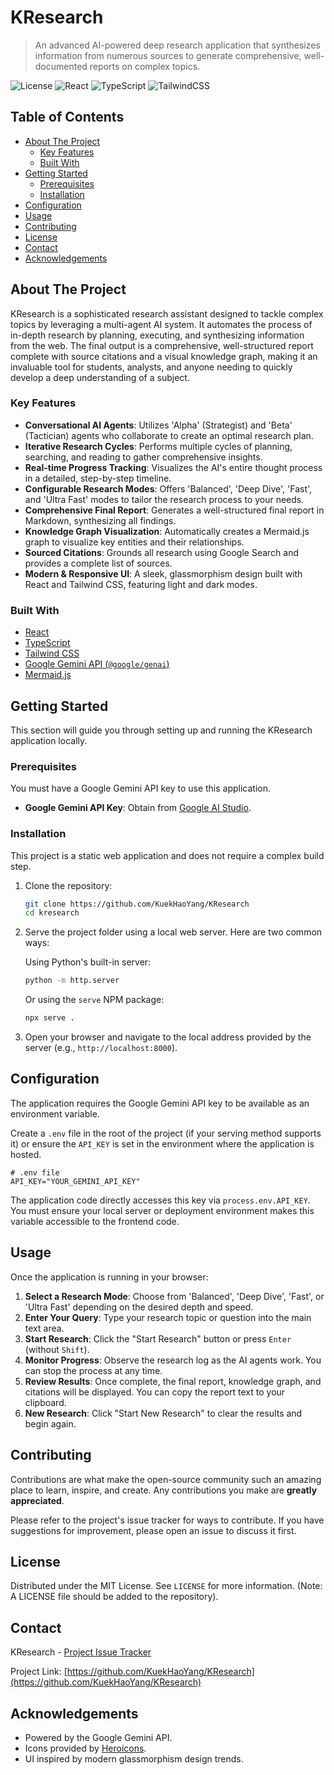 # KResearch

> An advanced AI-powered deep research application that synthesizes information from numerous sources to generate comprehensive, well-documented reports on complex topics.

<!-- Badges (Placeholders) -->
![License](https://img.shields.io/badge/license-MIT-blue.svg?style=flat-square)
![React](https://img.shields.io/badge/React-19-blue?style=flat-square&logo=react)
![TypeScript](https://img.shields.io/badge/TypeScript-5.x-blue?style=flat-square&logo=typescript)
![TailwindCSS](https://img.shields.io/badge/Tailwind_CSS-3.x-38B2AC?style=flat-square&logo=tailwind-css)

## Table of Contents
- [About The Project](#about-the-project)
  - [Key Features](#key-features)
  - [Built With](#built-with)
- [Getting Started](#getting-started)
  - [Prerequisites](#prerequisites)
  - [Installation](#installation)
- [Configuration](#configuration)
- [Usage](#usage)
- [Contributing](#contributing)
- [License](#license)
- [Contact](#contact)
- [Acknowledgements](#acknowledgements)

## About The Project

KResearch is a sophisticated research assistant designed to tackle complex topics by leveraging a multi-agent AI system. It automates the process of in-depth research by planning, executing, and synthesizing information from the web. The final output is a comprehensive, well-structured report complete with source citations and a visual knowledge graph, making it an invaluable tool for students, analysts, and anyone needing to quickly develop a deep understanding of a subject.



### Key Features

*   **Conversational AI Agents**: Utilizes 'Alpha' (Strategist) and 'Beta' (Tactician) agents who collaborate to create an optimal research plan.
*   **Iterative Research Cycles**: Performs multiple cycles of planning, searching, and reading to gather comprehensive insights.
*   **Real-time Progress Tracking**: Visualizes the AI's entire thought process in a detailed, step-by-step timeline.
*   **Configurable Research Modes**: Offers 'Balanced', 'Deep Dive', 'Fast', and 'Ultra Fast' modes to tailor the research process to your needs.
*   **Comprehensive Final Report**: Generates a well-structured final report in Markdown, synthesizing all findings.
*   **Knowledge Graph Visualization**: Automatically creates a Mermaid.js graph to visualize key entities and their relationships.
*   **Sourced Citations**: Grounds all research using Google Search and provides a complete list of sources.
*   **Modern & Responsive UI**: A sleek, glassmorphism design built with React and Tailwind CSS, featuring light and dark modes.

### Built With

*   [React](https://react.dev/)
*   [TypeScript](https://www.typescriptlang.org/)
*   [Tailwind CSS](https://tailwindcss.com/)
*   [Google Gemini API (`@google/genai`)](https://github.com/google/generative-ai-js)
*   [Mermaid.js](https://mermaid.js.org/)

## Getting Started

This section will guide you through setting up and running the KResearch application locally.

### Prerequisites

You must have a Google Gemini API key to use this application.
*   **Google Gemini API Key**: Obtain from [Google AI Studio](https://aistudio.google.com/app/apikey).

### Installation

This project is a static web application and does not require a complex build step.

1.  Clone the repository:
    ```sh
    git clone https://github.com/KuekHaoYang/KResearch
    cd kresearch
    ```
2.  Serve the project folder using a local web server. Here are two common ways:
    
    Using Python's built-in server:
    ```sh
    python -m http.server
    ```
    
    Or using the `serve` NPM package:
    ```sh
    npx serve .
    ```
3.  Open your browser and navigate to the local address provided by the server (e.g., `http://localhost:8000`).

## Configuration

The application requires the Google Gemini API key to be available as an environment variable.

Create a `.env` file in the root of the project (if your serving method supports it) or ensure the `API_KEY` is set in the environment where the application is hosted.

```dotenv
# .env file
API_KEY="YOUR_GEMINI_API_KEY"
```

The application code directly accesses this key via `process.env.API_KEY`. You must ensure your local server or deployment environment makes this variable accessible to the frontend code.

## Usage

Once the application is running in your browser:

1.  **Select a Research Mode**: Choose from 'Balanced', 'Deep Dive', 'Fast', or 'Ultra Fast' depending on the desired depth and speed.
2.  **Enter Your Query**: Type your research topic or question into the main text area.
3.  **Start Research**: Click the "Start Research" button or press `Enter` (without `Shift`).
4.  **Monitor Progress**: Observe the research log as the AI agents work. You can stop the process at any time.
5.  **Review Results**: Once complete, the final report, knowledge graph, and citations will be displayed. You can copy the report text to your clipboard.
6.  **New Research**: Click "Start New Research" to clear the results and begin again.

## Contributing

Contributions are what make the open-source community such an amazing place to learn, inspire, and create. Any contributions you make are **greatly appreciated**.

Please refer to the project's issue tracker for ways to contribute. If you have suggestions for improvement, please open an issue to discuss it first.

## License

Distributed under the MIT License. See `LICENSE` for more information. (Note: A LICENSE file should be added to the repository).

## Contact

KResearch - [Project Issue Tracker](https://github.com/KuekHaoYang/KResearch)

Project Link: [https://github.com/KuekHaoYang/KResearch](https://github.com/KuekHaoYang/KResearch)

## Acknowledgements
*   Powered by the Google Gemini API.
*   Icons provided by [Heroicons](https://heroicons.com/).
*   UI inspired by modern glassmorphism design trends.
